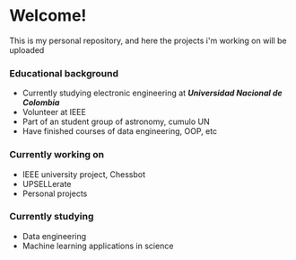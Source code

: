# Welcome!

<!--
**ALELOY257/ALELOY257** is a ✨ _special_ ✨ repository because its `README.md` (this file) appears on your GitHub profile.

Here are some ideas to get you started:

- 🔭 I’m currently working on ...
- 🌱 I’m currently learning ...
- 👯 I’m looking to collaborate on ...
- 🤔 I’m looking for help with ...
- 💬 Ask me about ...
- 📫 How to reach me: ...
- 😄 Pronouns: ...
- ⚡ Fun fact: ...
-->
This is my personal repository, and here the projects i'm working on will be uploaded

### Educational background
- Currently studying electronic engineering at ***Universidad Nacional de Colombia***
- Volunteer at IEEE
- Part of an student group of astronomy, cumulo UN
- Have finished courses of data engineering, OOP, etc
### Currently working on
- IEEE university project, Chessbot
- UPSELLerate
- Personal projects
### Currently studying 
- Data engineering 
- Machine learning applications in science
